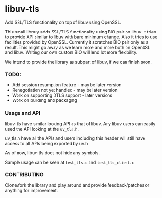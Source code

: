 # libuv-tls
Add SSL/TLS functionality on top of libuv using OpenSSL.

This small library adds SSL/TLS functionality using BIO pair on libuv. It tries to provide
API similar to libuv with bare minimum change. Also it tries to use facilities provided by
OpenSSL. Currently it scratches BIO pair only as a result. This might go away as we learn
more and more both on OpenSSL and libuv. Writing our own custom BIO will lend lot more
flexibility. 

We intend to provide the library as subpart of libuv, if we can finish soon.

### TODO:
- Add session resumption feature - may be later version
- Renegotiation not yet handled - may be later version
- Work on supporting DTLS support - later versions
- Work on building and packaging

### Usage and API
libuv-tls have similar looking API as that of libuv. Any libuv users can easily used the API 
looking at the `uv_tls.h`.

uv_tls.h have all the APIs and users including this header will still have access to all APIs
being exported by uv.h

As of now, libuv-tls does not hide any symbols.

Sample usage can be seen at ```test_tls.c``` and ```test_tls_client.c```

### CONTRIBUTING
Clone/fork the library and play around and provide feedback/patches or anything for improvement.
